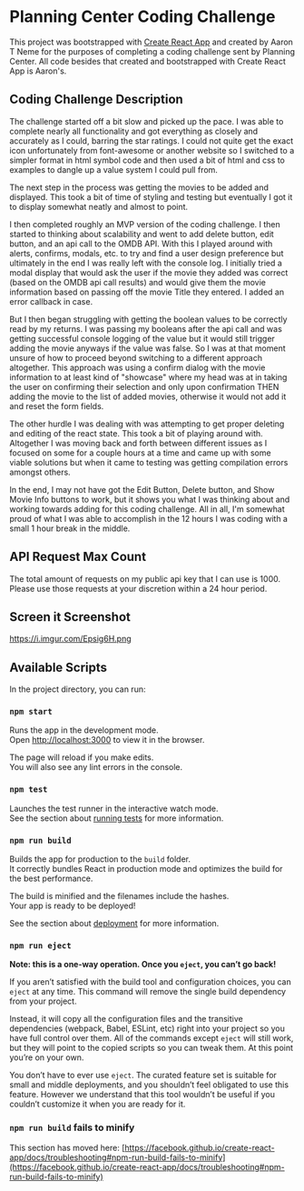 # Planning Center Coding Challenge

This project was bootstrapped with [Create React App](https://github.com/facebook/create-react-app) and created by Aaron T Neme for the purposes of completing a coding challenge sent by Planning Center. All code besides that created and bootstrapped with Create React App is Aaron's.

## Coding Challenge Description

The challenge started off a bit slow and picked up the pace. I was able to complete nearly all functionality and got everything as closely and accurately as I could, barring the star ratings. I could not quite get the exact icon unfortunately from font-awesome or another website so I switched to a simpler format in html symbol code and then used a bit of html and css to examples to dangle up a value system I could pull from.

The next step in the process was getting the movies to be added and displayed. This took a bit of time of styling and testing but eventually I got it to display somewhat neatly and almost to point.

I then completed roughly an MVP version of the coding challenge. I then started to thinking about scalability and went to add delete button, edit button, and an api call to the OMDB API. With this I played around with alerts, confirms, modals, etc. to try and find a user design preference but ultimately in the end I was really left with the console log. I initially tried a modal display that would ask the user if the movie they added was correct (based on the OMDB api call results) and would give them the movie information based on passing off the movie Title they entered. I added an error callback in case.

But I then began struggling with getting the boolean values to be correctly read by my returns. I was passing my booleans after the api call and was getting successful console logging of the value but it would still trigger adding the movie anyways if the value was false. So I was at that moment unsure of how to proceed beyond switching to a different approach altogether. This approach was using a confirm dialog with the movie information to at least kind of "showcase" where my head was at in taking the user on confirming their selection and only upon confirmation THEN adding the movie to the list of added movies, otherwise it would not add it and reset the form fields.


The other hurdle I was dealing with was attempting to get proper deleting and editing of the react state. This took a bit of playing around with. Altogether I was moving back and forth between different issues as I focused on some for a couple hours at a time and came up with some viable solutions but when it came to testing was getting compilation errors amongst others. 

In the end, I may not have got the Edit Button, Delete button, and Show Movie Info buttons to work, but it shows you what I was thinking about and working towards adding for this coding challenge. All in all, I'm somewhat proud of what I was able to accomplish in the 12 hours I was coding with a small 1 hour break in the middle.

## API Request Max Count
The total amount of requests on my public api key that I can use is 1000. Please use those requests at your discretion within a 24 hour period.

## Screen it Screenshot
https://i.imgur.com/Epsig6H.png

## Available Scripts

In the project directory, you can run:

### `npm start`

Runs the app in the development mode.\
Open [http://localhost:3000](http://localhost:3000) to view it in the browser.

The page will reload if you make edits.\
You will also see any lint errors in the console.

### `npm test`

Launches the test runner in the interactive watch mode.\
See the section about [running tests](https://facebook.github.io/create-react-app/docs/running-tests) for more information.

### `npm run build`

Builds the app for production to the `build` folder.\
It correctly bundles React in production mode and optimizes the build for the best performance.

The build is minified and the filenames include the hashes.\
Your app is ready to be deployed!

See the section about [deployment](https://facebook.github.io/create-react-app/docs/deployment) for more information.

### `npm run eject`

**Note: this is a one-way operation. Once you `eject`, you can’t go back!**

If you aren’t satisfied with the build tool and configuration choices, you can `eject` at any time. This command will remove the single build dependency from your project.

Instead, it will copy all the configuration files and the transitive dependencies (webpack, Babel, ESLint, etc) right into your project so you have full control over them. All of the commands except `eject` will still work, but they will point to the copied scripts so you can tweak them. At this point you’re on your own.

You don’t have to ever use `eject`. The curated feature set is suitable for small and middle deployments, and you shouldn’t feel obligated to use this feature. However we understand that this tool wouldn’t be useful if you couldn’t customize it when you are ready for it.


### `npm run build` fails to minify

This section has moved here: [https://facebook.github.io/create-react-app/docs/troubleshooting#npm-run-build-fails-to-minify](https://facebook.github.io/create-react-app/docs/troubleshooting#npm-run-build-fails-to-minify)
